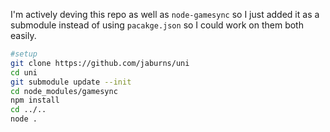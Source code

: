 I'm actively deving this repo as well as ``node-gamesync`` so I just added
it as a submodule instead of using ``pacakge.json`` so I could work on them both easily.

```sh
#setup
git clone https://github.com/jaburns/uni
cd uni
git submodule update --init
cd node_modules/gamesync
npm install
cd ../..
node .
```
